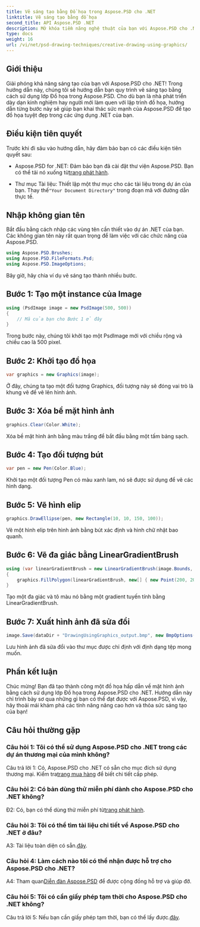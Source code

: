 ```yaml
---
title: Vẽ sáng tạo bằng Đồ họa trong Aspose.PSD cho .NET
linktitle: Vẽ sáng tạo bằng đồ họa
second_title: API Aspose.PSD .NET
description: Mở khóa tiềm năng nghệ thuật của bạn với Aspose.PSD cho .NET! Hãy làm theo hướng dẫn của chúng tôi để vẽ sáng tạo bằng Đồ họa.
type: docs
weight: 16
url: /vi/net/psd-drawing-techniques/creative-drawing-using-graphics/
---
```

## Giới thiệu

Giải phóng khả năng sáng tạo của bạn với Aspose.PSD cho .NET! Trong hướng dẫn này, chúng tôi sẽ hướng dẫn bạn quy trình vẽ sáng tạo bằng cách sử dụng lớp Đồ họa trong Aspose.PSD. Cho dù bạn là nhà phát triển dày dạn kinh nghiệm hay người mới làm quen với lập trình đồ họa, hướng dẫn từng bước này sẽ giúp bạn khai thác sức mạnh của Aspose.PSD để tạo đồ họa tuyệt đẹp trong các ứng dụng .NET của bạn.

## Điều kiện tiên quyết

Trước khi đi sâu vào hướng dẫn, hãy đảm bảo bạn có các điều kiện tiên quyết sau:

-  Aspose.PSD for .NET: Đảm bảo bạn đã cài đặt thư viện Aspose.PSD. Bạn có thể tải nó xuống từ[trang phát hành](https://releases.aspose.com/psd/net/).

-  Thư mục Tài liệu: Thiết lập một thư mục cho các tài liệu trong dự án của bạn. Thay thế`"Your Document Directory"` trong đoạn mã với đường dẫn thực tế.

## Nhập không gian tên

Bắt đầu bằng cách nhập các vùng tên cần thiết vào dự án .NET của bạn. Các không gian tên này rất quan trọng để làm việc với các chức năng của Aspose.PSD.

```csharp
using Aspose.PSD.Brushes;
using Aspose.PSD.FileFormats.Psd;
using Aspose.PSD.ImageOptions;
```

Bây giờ, hãy chia ví dụ vẽ sáng tạo thành nhiều bước.

## Bước 1: Tạo một instance của Image

```csharp
using (PsdImage image = new PsdImage(500, 500))
{
    // Mã của bạn cho Bước 1 ở đây
}
```

Trong bước này, chúng tôi khởi tạo một PsdImage mới với chiều rộng và chiều cao là 500 pixel.

## Bước 2: Khởi tạo đồ họa

```csharp
var graphics = new Graphics(image);
```

Ở đây, chúng ta tạo một đối tượng Graphics, đối tượng này sẽ đóng vai trò là khung vẽ để vẽ lên hình ảnh.

## Bước 3: Xóa bề mặt hình ảnh

```csharp
graphics.Clear(Color.White);
```

Xóa bề mặt hình ảnh bằng màu trắng để bắt đầu bằng một tấm bảng sạch.

## Bước 4: Tạo đối tượng bút

```csharp
var pen = new Pen(Color.Blue);
```

Khởi tạo một đối tượng Pen có màu xanh lam, nó sẽ được sử dụng để vẽ các hình dạng.

## Bước 5: Vẽ hình elip

```csharp
graphics.DrawEllipse(pen, new Rectangle(10, 10, 150, 100));
```

Vẽ một hình elip trên hình ảnh bằng bút xác định và hình chữ nhật bao quanh.

## Bước 6: Vẽ đa giác bằng LinearGradientBrush

```csharp
using (var linearGradientBrush = new LinearGradientBrush(image.Bounds, Color.Red, Color.White, 45f))
{
    graphics.FillPolygon(linearGradientBrush, new[] { new Point(200, 200), new Point(400, 200), new Point(250, 350) });
}
```

Tạo một đa giác và tô màu nó bằng một gradient tuyến tính bằng LinearGradientBrush.

## Bước 7: Xuất hình ảnh đã sửa đổi

```csharp
image.Save(dataDir + "DrawingUsingGraphics_output.bmp", new BmpOptions());
```

Lưu hình ảnh đã sửa đổi vào thư mục được chỉ định với định dạng tệp mong muốn.

## Phần kết luận

Chúc mừng! Bạn đã tạo thành công một đồ họa hấp dẫn về mặt hình ảnh bằng cách sử dụng lớp Đồ họa trong Aspose.PSD cho .NET. Hướng dẫn này chỉ trình bày sơ qua những gì bạn có thể đạt được với Aspose.PSD, vì vậy, hãy thoải mái khám phá các tính năng nâng cao hơn và thỏa sức sáng tạo của bạn!

## Câu hỏi thường gặp

### Câu hỏi 1: Tôi có thể sử dụng Aspose.PSD cho .NET trong các dự án thương mại của mình không?

Câu trả lời 1: Có, Aspose.PSD cho .NET có sẵn cho mục đích sử dụng thương mại. Kiểm tra[trang mua hàng](https://purchase.aspose.com/buy) để biết chi tiết cấp phép.

### Câu hỏi 2: Có bản dùng thử miễn phí dành cho Aspose.PSD cho .NET không?

 Đ2: Có, bạn có thể dùng thử miễn phí từ[trang phát hành](https://releases.aspose.com/).

### Câu hỏi 3: Tôi có thể tìm tài liệu chi tiết về Aspose.PSD cho .NET ở đâu?

 A3: Tài liệu toàn diện có sẵn.[đây](https://reference.aspose.com/psd/net/).

### Câu hỏi 4: Làm cách nào tôi có thể nhận được hỗ trợ cho Aspose.PSD cho .NET?

 A4: Tham quan[Diễn đàn Aspose.PSD](https://forum.aspose.com/c/psd/34) để được cộng đồng hỗ trợ và giúp đỡ.

### Câu hỏi 5: Tôi có cần giấy phép tạm thời cho Aspose.PSD cho .NET không?

 Câu trả lời 5: Nếu bạn cần giấy phép tạm thời, bạn có thể lấy được.[đây](https://purchase.aspose.com/temporary-license/).
